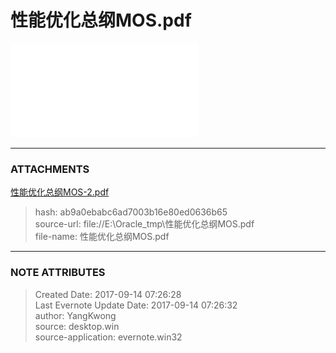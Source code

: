 # 性能优化总纲MOS.pdf

![noteattachment1][ab9a0ebabc6ad7003b16e80ed0636b65]  


---
### ATTACHMENTS
[ab9a0ebabc6ad7003b16e80ed0636b65]: media/性能优化总纲MOS-2.pdf
[性能优化总纲MOS-2.pdf](media/性能优化总纲MOS-2.pdf)
>hash: ab9a0ebabc6ad7003b16e80ed0636b65  
>source-url: file://E:\Oracle_tmp\性能优化总纲MOS.pdf  
>file-name: 性能优化总纲MOS.pdf  

---
### NOTE ATTRIBUTES
>Created Date: 2017-09-14 07:26:28  
>Last Evernote Update Date: 2017-09-14 07:26:32  
>author: YangKwong  
>source: desktop.win  
>source-application: evernote.win32  